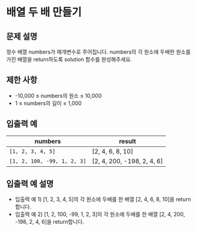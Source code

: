 <h1>배열 두 배 만들기</h1>


<h2>문제 설명</h2>
정수 배열 numbers가 매개변수로 주어집니다. numbers의 각 원소에 두배한 원소를 가진 배열을 return하도록 solution 함수를 완성해주세요.

<h2>제한 사항</h2>


- -10,000 ≤ numbers의 원소 ≤ 10,000
- 1 ≤ numbers의 길이 ≤ 1,000


<h2>입출력 예</h2>

|numbers|result|
|---|---|
|`[1, 2, 3, 4, 5]`|[2, 4, 6, 8, 10]
|`[1, 2, 100, -99, 1, 2, 3]`|[2, 4, 200, -198, 2, 4, 6]


<h2>입출력 예 설명</h2>


- 입출력 예 1) [1, 2, 3, 4, 5]의 각 원소에 두배를 한 배열 [2, 4, 6, 8, 10]을 return합니다.
- 입출력 예 2) [1, 2, 100, -99, 1, 2, 3]의 각 원소에 두배를 한 배열 [2, 4, 200, -198, 2, 4, 6]을 return합니다.
